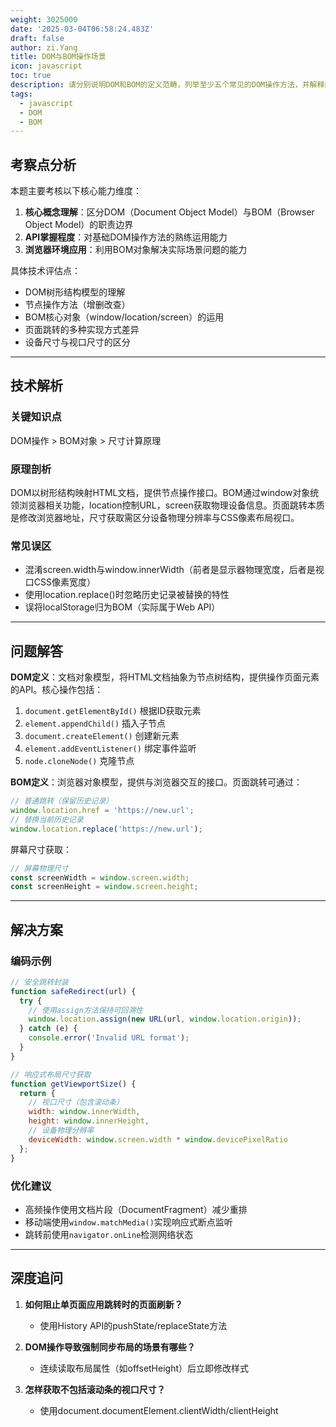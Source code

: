 ```yaml
---
weight: 3025000
date: '2025-03-04T06:58:24.483Z'
draft: false
author: zi.Yang
title: DOM与BOM操作场景
icon: javascript
toc: true
description: 请分别说明DOM和BOM的定义范畴，列举至少五个常见的DOM操作方法，并解释如何通过BOM对象实现页面跳转和屏幕尺寸获取。
tags:
  - javascript
  - DOM
  - BOM
---
```


## 考察点分析

本题主要考核以下核心能力维度：

1. **核心概念理解**：区分DOM（Document Object Model）与BOM（Browser Object Model）的职责边界
2. **API掌握程度**：对基础DOM操作方法的熟练运用能力
3. **浏览器环境应用**：利用BOM对象解决实际场景问题的能力

具体技术评估点：

- DOM树形结构模型的理解
- 节点操作方法（增删改查）
- BOM核心对象（window/location/screen）的运用
- 页面跳转的多种实现方式差异
- 设备尺寸与视口尺寸的区分

---

## 技术解析

### 关键知识点

DOM操作 > BOM对象 > 尺寸计算原理

### 原理剖析

DOM以树形结构映射HTML文档，提供节点操作接口。BOM通过window对象统领浏览器相关功能，location控制URL，screen获取物理设备信息。页面跳转本质是修改浏览器地址，尺寸获取需区分设备物理分辨率与CSS像素布局视口。

### 常见误区

- 混淆screen.width与window.innerWidth（前者是显示器物理宽度，后者是视口CSS像素宽度）
- 使用location.replace()时忽略历史记录被替换的特性
- 误将localStorage归为BOM（实际属于Web API）

---

## 问题解答

**DOM定义**：文档对象模型，将HTML文档抽象为节点树结构，提供操作页面元素的API。核心操作包括：

1. `document.getElementById()` 根据ID获取元素
2. `element.appendChild()` 插入子节点
3. `document.createElement()` 创建新元素
4. `element.addEventListener()` 绑定事件监听
5. `node.cloneNode()` 克隆节点

**BOM定义**：浏览器对象模型，提供与浏览器交互的接口。页面跳转可通过：

```javascript
// 普通跳转（保留历史记录）
window.location.href = 'https://new.url';
// 替换当前历史记录
window.location.replace('https://new.url');
```

屏幕尺寸获取：

```javascript
// 屏幕物理尺寸
const screenWidth = window.screen.width;
const screenHeight = window.screen.height;
```

---

## 解决方案

### 编码示例

```javascript
// 安全跳转封装
function safeRedirect(url) {
  try {
    // 使用assign方法保持可回溯性
    window.location.assign(new URL(url, window.location.origin));
  } catch (e) {
    console.error('Invalid URL format');
  }
}

// 响应式布局尺寸获取
function getViewportSize() {
  return {
    // 视口尺寸（包含滚动条）
    width: window.innerWidth,
    height: window.innerHeight,
    // 设备物理分辨率
    deviceWidth: window.screen.width * window.devicePixelRatio
  };
}
```

### 优化建议

- 高频操作使用文档片段（DocumentFragment）减少重排
- 移动端使用`window.matchMedia()`实现响应式断点监听
- 跳转前使用`navigator.onLine`检测网络状态

---

## 深度追问

1. **如何阻止单页面应用跳转时的页面刷新？**
   - 使用History API的pushState/replaceState方法

2. **DOM操作导致强制同步布局的场景有哪些？**
   - 连续读取布局属性（如offsetHeight）后立即修改样式

3. **怎样获取不包括滚动条的视口尺寸？**
   - 使用document.documentElement.clientWidth/clientHeight
